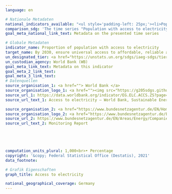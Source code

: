 ```yaml
---
language: en    

# Nationale Metadaten    
national_indicators_available: "<ul style='padding-left: 25px;'><li>Population with access to electricity</li> <li> Households and small-sized enterprises connected to the electricity network</li></ul>"    
comparison_sdg: 'The time series "Population with access to electricity" is compliant with the global metadata. The time series "Households and small-sized enterprises connected to the electricity network" provides additional information.'    
goal_meta_national_link_text: Metadata on the presented time series    

# Globale Metadaten    
indicator_name: Proportion of population with access to electricity    
target_name: By 2030, ensure universal access to affordable, reliable and modern energy services    
un_designated_tier: <a href="https://unstats.un.org/sdgs/iaeg-sdgs/tier-classification/" title="Click here for more information on the UN tier classification."  target="_blank">Tier I</a>    
un_custodian_agency: World Bank (WB)    
goal_meta_link_text: Metadata on this indicator    
goal_meta_2_link_text:     
goal_meta_3_link_text:         
# Datenquellen
source_organisation_1: <a href=""> World Bank </a>
source_organisation_logo_1: <a href=""><img src="https://g205sdgs.github.io/sdg-indicators/public/OrgImgEn/wb.png" alt="Logo wb" style="height:60px; width:148px"/></a>
source_url_1: https://data.worldbank.org/indicator/EG.ELC.ACCS.ZS?page=1
source_url_text_1: Access to electricity – World Bank, Sustainable Energy for All (SE4ALL) database

source_organisation_2: <a href="https://www.bundesnetzagentur.de/EN/Home/home_node.html"> Bundesnetzagentur </a>
source_organisation_logo_2: <a href="https://www.bundesnetzagentur.de/EN/Home/home_node.html"><img src="https://g205sdgs.github.io/sdg-indicators/public/OrgImgEn/bundesnetzagentur.png" alt="Logo bundesnetzagentur" style="height:60px; width:148px"/></a>
source_url_2: https://www.bundesnetzagentur.de/EN/Areas/Energy/Companies/DataCollection_Monitoring/DataCollectionMonitoring_node.html
source_url_text_2: Monitoring Report




    
computation_units_plural: 1,000<br>• Percentage    
copyright: '&copy; Federal Statistical Office (Destatis), 2021'    
data_footnote:     

# Grafik Eigenschaften    
graph_title: Access to electricity    

national_geographical_coverage: Germany    
---
```


<span></span>